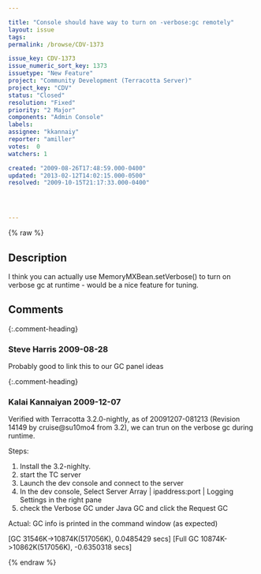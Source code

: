 ```yaml
---

title: "Console should have way to turn on -verbose:gc remotely"
layout: issue
tags: 
permalink: /browse/CDV-1373

issue_key: CDV-1373
issue_numeric_sort_key: 1373
issuetype: "New Feature"
project: "Community Development (Terracotta Server)"
project_key: "CDV"
status: "Closed"
resolution: "Fixed"
priority: "2 Major"
components: "Admin Console"
labels: 
assignee: "kkannaiy"
reporter: "amiller"
votes:  0
watchers: 1

created: "2009-08-26T17:48:59.000-0400"
updated: "2013-02-12T14:02:15.000-0500"
resolved: "2009-10-15T21:17:33.000-0400"




---
```


{% raw %}

## Description

<div markdown="1" class="description">

I think you can actually use MemoryMXBean.setVerbose() to turn on verbose gc at runtime - would be a nice feature for tuning.

</div>

## Comments


{:.comment-heading}
### **Steve Harris** <span class="date">2009-08-28</span>

<div markdown="1" class="comment">

Probably good to link this to our GC panel ideas

</div>


{:.comment-heading}
### **Kalai Kannaiyan** <span class="date">2009-12-07</span>

<div markdown="1" class="comment">

Verified with Terracotta 3.2.0-nightly, as of 20091207-081213 (Revision 14149 by cruise@su10mo4 from 3.2), we can trun on the verbose gc during runtime.

Steps:

1. Install the 3.2-nighlty.
2. start the TC server
3. Launch the dev console and connect to the server
4. In the dev console, Select Server Array | ipaddress:port | Logging Settings in the right pane
5. check the Verbose GC under Java GC and click the Request GC

Actual: GC info is printed in the command window (as expected)

[GC 31546K->10874K(517056K), 0.0485429 secs]
[Full GC 10874K->10862K(517056K), -0.6350318 secs]



</div>



{% endraw %}
